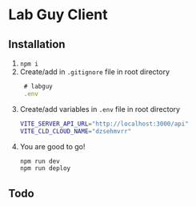 # Lab Guy Client

## Installation

1. `npm i`
2. Create/add in `.gitignore` file in root directory
   ```js
    # labguy
    .env
   ```
3. Create/add variables in `.env` file in root directory
   ```bash
   VITE_SERVER_API_URL="http://localhost:3000/api"
   VITE_CLD_CLOUD_NAME="dzsehmvrr"
   ```
4. You are good to go!
   ```js
   npm run dev
   npm run deploy
   ```

## Todo

